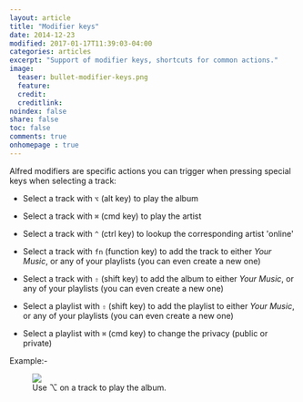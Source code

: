 ```yaml
---
layout: article
title: "Modifier keys"
date: 2014-12-23
modified: 2017-01-17T11:39:03-04:00
categories: articles
excerpt: "Support of modifier keys, shortcuts for common actions."
image:
  teaser: bullet-modifier-keys.png
  feature:
  credit: 
  creditlink:
noindex: false
share: false
toc: false
comments: true
onhomepage : true
---
```


Alfred modifiers are specific actions you can trigger when pressing special keys when selecting a track:

* Select a track with `⌥` (alt key) to play the album

* Select a track with `⌘` (cmd key) to play the artist

* Select a track with `^` (ctrl key) to lookup the corresponding artist 'online'

* Select a track with `fn` (function key) to add the track to either _Your Music_, or any of your playlists (you can even create a new one)

* Select a track with  `⇧` (shift key) to add the album to either _Your Music_, or any of your playlists (you can even create a new one)

* Select a playlist with  `⇧` (shift key) to add the playlist to either _Your Music_, or any of your playlists (you can even create a new one)

* Select a playlist with  `⌘` (cmd key) to change the privacy (public or private)


Example:-

<figure>
	<img src="{{ site.url }}/images/modifier-keys1.gif"></a>
	<figcaption>Use ⌥ on a track to play the album.</figcaption>
</figure>
